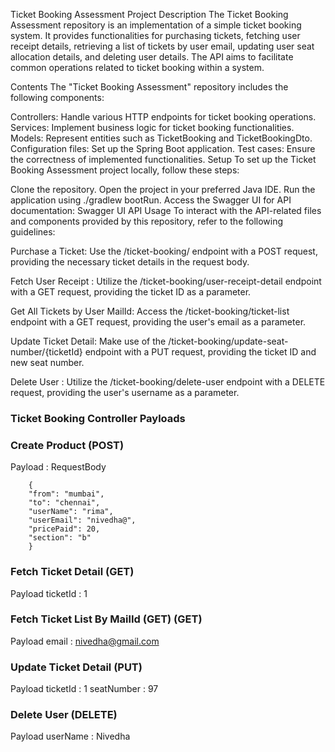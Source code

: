Ticket Booking Assessment
Project Description
The Ticket Booking Assessment repository is an implementation of a simple ticket booking system. 
It provides functionalities for purchasing tickets, fetching user receipt details, retrieving a list of tickets by user email, updating user seat allocation details, and deleting user details. The API aims to facilitate common operations related to ticket booking within a system.

Contents
The "Ticket Booking Assessment" repository includes the following components:

Controllers: Handle various HTTP endpoints for ticket booking operations.
Services: Implement business logic for ticket booking functionalities.
Models: Represent entities such as TicketBooking and TicketBookingDto.
Configuration files: Set up the Spring Boot application.
Test cases: Ensure the correctness of implemented functionalities.
Setup
To set up the Ticket Booking Assessment project locally, follow these steps:

Clone the repository.
Open the project in your preferred Java IDE.
Run the application using ./gradlew bootRun.
Access the Swagger UI for API documentation: Swagger UI
API Usage
To interact with the API-related files and components provided by this repository, refer to the following guidelines:

Purchase a Ticket: Use the /ticket-booking/ endpoint with a POST request, providing the necessary ticket details in the request body.

Fetch User Receipt : Utilize the /ticket-booking/user-receipt-detail endpoint with a GET request, providing the ticket ID as a parameter.

Get All Tickets by User MailId: Access the /ticket-booking/ticket-list endpoint with a GET request, providing the user's email as a parameter.

Update Ticket Detail: Make use of the /ticket-booking/update-seat-number/{ticketId} endpoint with a PUT request, providing the ticket ID and new seat number.

Delete User : Utilize the /ticket-booking/delete-user endpoint with a DELETE request, providing the user's username as a parameter.

### Ticket Booking Controller Payloads

### Create Product (POST) 

Payload : RequestBody

        {
        "from": "mumbai",
        "to": "chennai",
        "userName": "rima",
        "userEmail": "nivedha@",
        "pricePaid": 20,
        "section": "b"
        }

### Fetch Ticket Detail (GET)

Payload 
ticketId  : 1

### Fetch Ticket List By MailId (GET)  (GET)

Payload 
email : nivedha@gmail.com

### Update Ticket Detail (PUT)

Payload 
ticketId  : 1
seatNumber : 97

### Delete User (DELETE)

Payload 
userName : Nivedha
